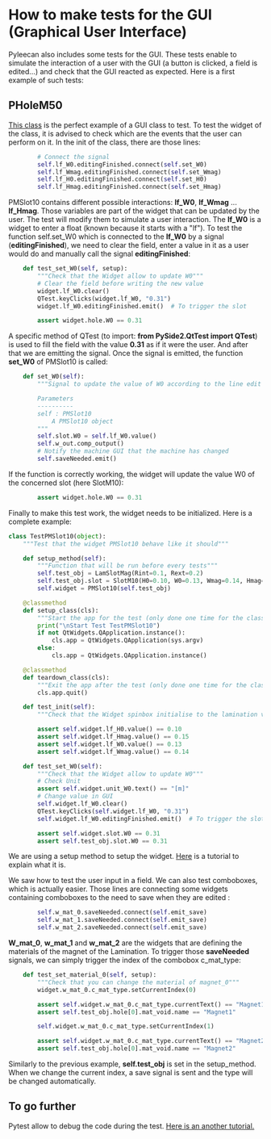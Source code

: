 # How to make tests for the GUI (Graphical User Interface)

Pyleecan also includes some tests for the GUI. These tests enable to simulate the interaction of a user with the GUI (a button is clicked, a field is edited...) and check that the GUI reacted as expected. Here is a first example of such tests:

## PHoleM50

[This class](https://github.com/Eomys/pyleecan/blob/master/pyleecan/GUI/Dialog/DMachineSetup/SMSlot/PMSlot10/PMSlot10.py) is the perfect example of a GUI class to test.
To test the widget of the class, it is advised to check which are the events that the user can perform on it. In the init of the class, there are those lines:

```py
        # Connect the signal
        self.lf_W0.editingFinished.connect(self.set_W0)
        self.lf_Wmag.editingFinished.connect(self.set_Wmag)
        self.lf_H0.editingFinished.connect(self.set_H0)
        self.lf_Hmag.editingFinished.connect(self.set_Hmag)
```

PMSlot10 contains different possible interactions: __lf_W0__, __lf_Wmag__ ... __lf_Hmag__. Those variables are part of the widget that can be updated by the user. The test will modify them to simulate a user interaction. The __lf_W0__ is a widget to enter a float (known because it starts with a "lf"). To test the function self.set_W0 which is connected to the __lf_W0__ by a signal (__editingFinished__), we need to clear the field, enter a value in it as a user would do
and manually call the signal __editingFinished__:

```py
    def test_set_W0(self, setup):
        """Check that the Widget allow to update W0"""
        # Clear the field before writing the new value
        widget.lf_W0.clear()
        QTest.keyClicks(widget.lf_W0, "0.31")
        widget.lf_W0.editingFinished.emit()  # To trigger the slot

        assert widget.hole.W0 == 0.31
```

A specific method of QTest (to import: __from PySide2.QtTest import QTest__) is used to fill the field with the value __0.31__ as if it were the user.
And after that we are emitting the signal. Once the signal is emitted, the function __set_W0__ of PMSlot10 is called:

```py
    def set_W0(self):
        """Signal to update the value of W0 according to the line edit

        Parameters
        ----------
        self : PMSlot10
            A PMSlot10 object
        """
        self.slot.W0 = self.lf_W0.value()
        self.w_out.comp_output()
        # Notify the machine GUI that the machine has changed
        self.saveNeeded.emit()
```

If the function is correctly working, the widget will update the value W0 of the concerned slot (here SlotM10):

```py
        assert widget.hole.W0 == 0.31
```

Finally to make this test work, the widget needs to be initialized. Here is a complete example: 

```py
class TestPMSlot10(object):
    """Test that the widget PMSlot10 behave like it should"""

    def setup_method(self):
        """Function that will be run before every tests"""
        self.test_obj = LamSlotMag(Rint=0.1, Rext=0.2)
        self.test_obj.slot = SlotM10(H0=0.10, W0=0.13, Wmag=0.14, Hmag=0.15)
        self.widget = PMSlot10(self.test_obj)

    @classmethod
    def setup_class(cls):
        """Start the app for the test (only done one time for the class test)"""
        print("\nStart Test TestPMSlot10")
        if not QtWidgets.QApplication.instance():
            cls.app = QtWidgets.QApplication(sys.argv)
        else:
            cls.app = QtWidgets.QApplication.instance()

    @classmethod
    def teardown_class(cls):
        """Exit the app after the test (only done one time for the class test)"""
        cls.app.quit()

    def test_init(self):
        """Check that the Widget spinbox initialise to the lamination value"""

        assert self.widget.lf_H0.value() == 0.10
        assert self.widget.lf_Hmag.value() == 0.15
        assert self.widget.lf_W0.value() == 0.13
        assert self.widget.lf_Wmag.value() == 0.14

    def test_set_W0(self):
        """Check that the Widget allow to update W0"""
        # Check Unit
        assert self.widget.unit_W0.text() == "[m]"
        # Change value in GUI
        self.widget.lf_W0.clear()
        QTest.keyClicks(self.widget.lf_W0, "0.31")
        self.widget.lf_W0.editingFinished.emit()  # To trigger the slot

        assert self.widget.slot.W0 == 0.31
        assert self.test_obj.slot.W0 == 0.31
```

We are using a setup method to setup the widget. [Here](make.a.typical.pyleecan.test.md)
is a tutorial to explain what it is.

We saw how to test the user input in a field. We can also test comboboxes, which is actually easier. Those lines are connecting some widgets containing comboboxes to the need to save when they are edited :

```py
        self.w_mat_0.saveNeeded.connect(self.emit_save)
        self.w_mat_1.saveNeeded.connect(self.emit_save)
        self.w_mat_2.saveNeeded.connect(self.emit_save)
```

__W_mat_0__, __w_mat_1__ and __w_mat_2__ are the widgets that are defining the materials of the magnet of the Lamination. To trigger those __saveNeeded__ signals,
we can simply trigger the index of the combobox c_mat_type: 

```py
    def test_set_material_0(self, setup):
        """Check that you can change the material of magnet_0"""
        widget.w_mat_0.c_mat_type.setCurrentIndex(0)

        assert self.widget.w_mat_0.c_mat_type.currentText() == "Magnet1"
        assert self.test_obj.hole[0].mat_void.name == "Magnet1"

        self.widget.w_mat_0.c_mat_type.setCurrentIndex(1)

        assert self.widget.w_mat_0.c_mat_type.currentText() == "Magnet2"
        assert self.test_obj.hole[0].mat_void.name == "Magnet2"
```

Similarly to the previous example, __self.test_obj__ is set in the setup_method. When we change the current index, a save signal is sent and the type will be changed automatically.

## To go further

Pytest allow to debug the code during the test. [Here is an another tutorial.](how.to.debug.with.pytest.md)
